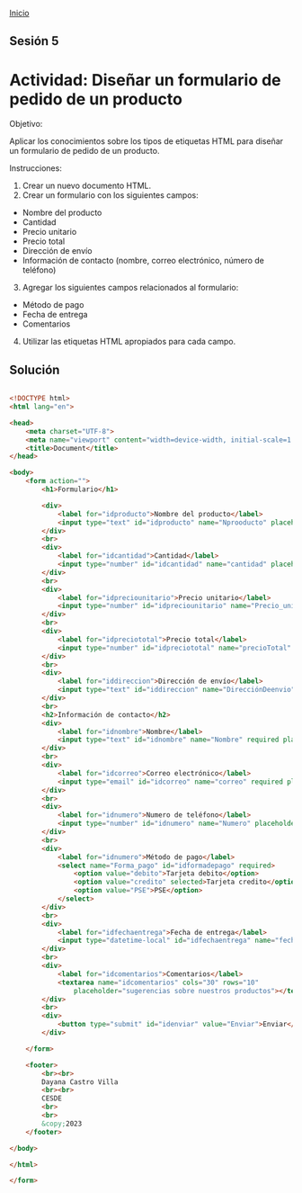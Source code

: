 <!-- No borrar o modificar -->
[Inicio](./index.md)

## Sesión 5 


<!-- actividad 05 -->

# Actividad: Diseñar un formulario de pedido de un producto
Objetivo:

Aplicar los conocimientos sobre los tipos de etiquetas HTML para diseñar un formulario de pedido de un producto.

Instrucciones:

1. Crear un nuevo documento HTML.
2. Crear un formulario con los siguientes campos:
+ Nombre del producto
+ Cantidad
+ Precio unitario
+ Precio total
+ Dirección de envío
+ Información de contacto (nombre, correo electrónico, número de teléfono)
3. Agregar los siguientes campos relacionados al formulario:
+ Método de pago
+ Fecha de entrega
+ Comentarios
4. Utilizar las etiquetas HTML apropiados para cada campo.

## Solución
```html

<!DOCTYPE html>
<html lang="en">

<head>
    <meta charset="UTF-8">
    <meta name="viewport" content="width=device-width, initial-scale=1.0">
    <title>Document</title>
</head>

<body>
    <form action="">
        <h1>Formulario</h1>

        <div>
            <label for="idproducto">Nombre del producto</label>
            <input type="text" id="idproducto" name="Nprooducto" placeholder="Nombre del producto">
        </div>
        <br>
        <div>
            <label for="idcantidad">Cantidad</label>
            <input type="number" id="idcantidad" name="cantidad" placeholder="Cantidad" required>
        </div>
        <br>
        <div>
            <label for="idpreciounitario">Precio unitario</label>
            <input type="number" id="idpreciounitario" name="Precio_unitario" placeholder="Precio unitario">
        </div>
        <br>
        <div>
            <label for="idpreciototal">Precio total</label>
            <input type="number" id="idpreciototal" name="precioTotal" placeholder="Precio total">
        </div>
        <br>
        <div>
            <label for="iddireccion">Dirección de envío</label>
            <input type="text" id="iddireccion" name="DirecciónDeenvio" placeholder="Dirección">
        </div>
        <br>
        <h2>Información de contacto</h2>
        <div>
            <label for="idnombre">Nombre</label>
            <input type="text" id="idnombre" name="Nombre" required placeholder="Ingrese su nombre">
        </div>
        <br>
        <div>
            <label for="idcorreo">Correo electrónico</label>
            <input type="email" id="idcorreo" name="correo" required placeholder="Ingrese su correo electronico">
        </div>
        <br>
        <div>
            <label for="idnumero">Numero de teléfono</label>
            <input type="number" id="idnumero" name="Numero" placeholder="Numero de ceular">
        </div>
        <br>
        <div>
            <label for="idnumero">Método de pago</label>
            <select name="Forma_pago" id="idformadepago" required>
                <option value="debito">Tarjeta debito</option>
                <option value="credito" selected>Tarjeta credito</option>
                <option value="PSE">PSE</option>
            </select>
        </div>
        <br>
        <div>
            <label for="idfechaentrega">Fecha de entrega</label>
            <input type="datetime-local" id="idfechaentrega" name="fecha_entrega" required>
        </div>
        <br>
        <div>
            <label for="idcomentarios">Comentarios</label>
            <textarea name="idcomentarios" cols="30" rows="10"
                placeholder="sugerencias sobre nuestros productos"></textarea>
        </div>
        <br>
        <div>
            <button type="submit" id="idenviar" value="Enviar">Enviar</button>
        </div>

    </form>

    <footer>
        <br><br>
        Dayana Castro Villa
        <br><br>
        CESDE
        <br>
        <br>
        &copy;2023
    </footer>

</body>

</html>

</form>
```





